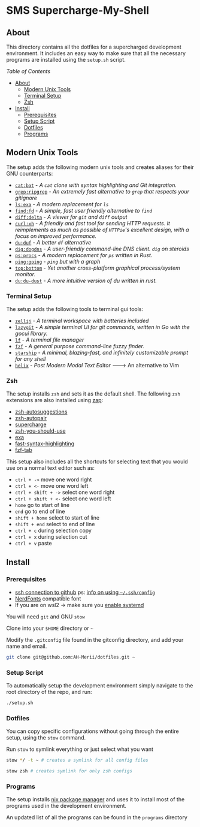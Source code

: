# SMS Supercharge-My-Shell
## About
This directory contains all the dotfiles for a supercharged development environment. It includes an easy way to make sure that all the necessary programs are installed using the `setup.sh` script.

*Table of Contents*
- [About](#about)
    - [Modern Unix Tools](#modern-unix-tools)
    - [Terminal Setup](#terminal-setup)
    - [Zsh](#zsh)
- [Install](#install)
    - [Prerequisites](#prerequisites)
    - [Setup Script](#setup-script)
    - [Dotfiles](#dotfiles)
    - [Programs](#programs)

## Modern Unix Tools
The setup adds the following modern unix tools and creates aliases for their GNU counterparts:
* [`cat:bat`](https://github.com/sharkdp/bat) - *A `cat` clone with syntax highlighting and Git integration.*
* [`grep:ripgrep`](https://github.com/BurntSushi/ripgrep) - *An extremely fast alternative to `grep` that respects your gitignore*
* [`ls:exa`](https://github.com/ogham/exa) - *A modern replacement for `ls`*
* [`find:fd`](https://github.com/sharkdp/fd) - *A simple, fast user friendly alternative to `find`*
* [`diff:delta`](https://github.com/dandavison/delta) - *A viewer for `git` and `diff` output*
* [`curl:xh`](https://github.com/ducaale/xh) - *A friendly and fast tool for sending HTTP requests. It reimplements as much as possible of `HTTPie`'s excellent design, with a focus on improved performance.*
* [`du:duf`](https://github.com/muesli/duf) - *A better `df` alternative*
* [`dig:dogdns`](https://github.com/ogham/dog) - *A user-friendly command-line DNS client. `dig` on steroids*
* [`ps:procs`](https://github.com/dalance/procs) - *A modern replacement for `ps` written in Rust.*
* [`ping:gping`](https://github.com/orf/gping) - *`ping` but with a graph*
* [`top:bottom`](https://github.com/ClementTsang/bottom) - *Yet another cross-platform graphical process/system monitor.*
* [`du:du-dust`](https://github.com/bootandy/dust) - *A more intuitive version of du written in rust.*

### Terminal Setup
The setup adds the following tools to terminal gui tools:
* [`zellij`](https://github.com/zellij-org/zellij) - *A terminal workspace with batteries included*
* [`lazygit`](https://github.com/jesseduffield/lazygit) - *A simple terminal UI for git commands, written in Go with the gocui library.*
* [`lf`](https://github.com/gokcehan/lf) - *A terminal file manager*
* [`fzf`](https://github.com/junegunn/fzf) - *A general purpose command-line fuzzy finder.*
* [`starship`](https://github.com/starship/starship) - *A minimal, blazing-fast, and infinitely customizable prompt for any shell*
* [`helix`](https://helix-editor.com/) - *Post Modern Modal Text Editor* ---> An alternative to Vim
 
### Zsh
The setup installs `zsh` and sets it as the default shell. The following `zsh` extensions are also installed using [zap](https://github.com/zap-zsh/zap):
* [zsh-autosuggestions](https://github.com/zsh-users/zsh-autosuggestions)
* [zsh-autopair](https://github.com/hlissner/zsh-autopair)
* [supercharge](https://github.com/zap-zsh/supercharge)
* [zsh-you-should-use](https://github.com/MichaelAquilina/zsh-you-should-use)
* [exa](https://github.com/zap-zsh/exa)
* [fast-syntax-highlighting](https://github.com/zdharma-continuum/fast-syntax-highlighting)
* [fzf-tab](https://github.com/Aloxaf/fzf-tab)

This setup also includes all the shortcuts for selecting text that you would use on a normal text editor such as:
* `ctrl + ->`         move one word right
* `ctrl + <-`         move one word left
* `ctrl + shift + ->` select one word right
* `ctrl + shift + <-` select one word left
* `home`              go to start of line
* `end`               go to end of line
* `shift + home`      select to start of line
* `shift + end`       select to end of line
* `ctrl + c`          during selection copy
* `ctrl + x`          during selection cut
* `ctrl + v`          paste

## Install
### Prerequisites
* [ssh connection to github](https://docs.github.com/en/authentication/connecting-to-github-with-ssh) ps: [info on using `~/.ssh/config`](https://www.freecodecamp.org/news/how-to-manage-multiple-ssh-keys/) 
* [NerdFonts](https://www.nerdfonts.com/font-downloads) compatible font
* If you are on wsl2 -> make sure you [enable systemd](https://devblogs.microsoft.com/commandline/systemd-support-is-now-available-in-wsl/)


You will need `git` and GNU `stow`

Clone into your `$HOME` directory or `~`

Modify the `.gitconfig` file found in the gitconfig directory, and add your name and email.

```bash
git clone git@github.com:AH-Merii/dotfiles.git ~
```

### Setup Script
To automatically setup the development environment simply navigate to the root directory of the repo, and run: 
```bash
./setup.sh
```

### Dotfiles
You can copy specific configurations without going through the entire setup, using the `stow` command. 

Run `stow` to symlink everything or just select what you want

```bash
stow */ -t ~ # creates a symlink for all config files
```

```bash
stow zsh # creates symlink for only zsh configs
```

### Programs
The setup installs [nix package manager](https://nixos.org/) and uses it to install most of the programs used in the development environment. 

An updated list of all the programs can be found in the `programs` directory
